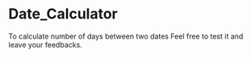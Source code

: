 # Date_Calculator
To calculate number of days between two dates
Feel free to test it and leave your feedbacks.
